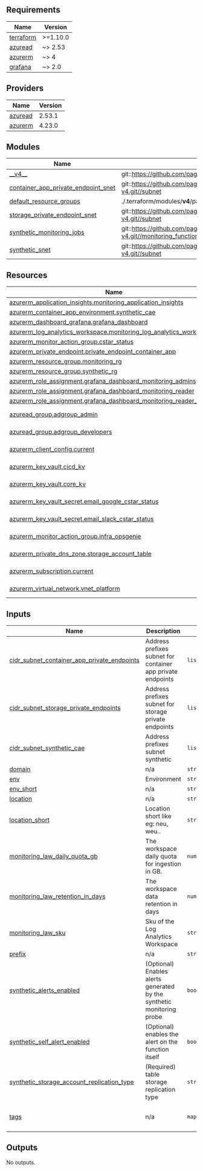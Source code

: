 <!-- markdownlint-disable -->
<!-- BEGIN_TF_DOCS -->
## Requirements

| Name | Version |
|------|---------|
| <a name="requirement_terraform"></a> [terraform](#requirement\_terraform) | >=1.10.0 |
| <a name="requirement_azuread"></a> [azuread](#requirement\_azuread) | ~> 2.53 |
| <a name="requirement_azurerm"></a> [azurerm](#requirement\_azurerm) | ~> 4 |
| <a name="requirement_grafana"></a> [grafana](#requirement\_grafana) | ~> 2.0 |

## Providers

| Name | Version |
|------|---------|
| <a name="provider_azuread"></a> [azuread](#provider\_azuread) | 2.53.1 |
| <a name="provider_azurerm"></a> [azurerm](#provider\_azurerm) | 4.23.0 |

## Modules

| Name | Source | Version |
|------|--------|---------|
| <a name="module___v4__"></a> [\_\_v4\_\_](#module\_\_\_v4\_\_) | git::https://github.com/pagopa/terraform-azurerm-v4.git | 1be5cc06f1cc006bc606a88966a0b4979a280c17 |
| <a name="module_container_app_private_endpoint_snet"></a> [container\_app\_private\_endpoint\_snet](#module\_container\_app\_private\_endpoint\_snet) | git::https://github.com/pagopa/terraform-azurerm-v4.git//subnet | v1.20.0 |
| <a name="module_default_resource_groups"></a> [default\_resource\_groups](#module\_default\_resource\_groups) | ./.terraform/modules/__v4__/payments_default_resource_groups | n/a |
| <a name="module_storage_private_endpoint_snet"></a> [storage\_private\_endpoint\_snet](#module\_storage\_private\_endpoint\_snet) | git::https://github.com/pagopa/terraform-azurerm-v4.git//subnet | v1.20.0 |
| <a name="module_synthetic_monitoring_jobs"></a> [synthetic\_monitoring\_jobs](#module\_synthetic\_monitoring\_jobs) | git::https://github.com/pagopa/terraform-azurerm-v4.git//monitoring_function | fix-monitor-function |
| <a name="module_synthetic_snet"></a> [synthetic\_snet](#module\_synthetic\_snet) | git::https://github.com/pagopa/terraform-azurerm-v4.git//subnet | v1.20.0 |

## Resources

| Name | Type |
|------|------|
| [azurerm_application_insights.monitoring_application_insights](https://registry.terraform.io/providers/hashicorp/azurerm/latest/docs/resources/application_insights) | resource |
| [azurerm_container_app_environment.synthetic_cae](https://registry.terraform.io/providers/hashicorp/azurerm/latest/docs/resources/container_app_environment) | resource |
| [azurerm_dashboard_grafana.grafana_dashboard](https://registry.terraform.io/providers/hashicorp/azurerm/latest/docs/resources/dashboard_grafana) | resource |
| [azurerm_log_analytics_workspace.monitoring_log_analytics_workspace](https://registry.terraform.io/providers/hashicorp/azurerm/latest/docs/resources/log_analytics_workspace) | resource |
| [azurerm_monitor_action_group.cstar_status](https://registry.terraform.io/providers/hashicorp/azurerm/latest/docs/resources/monitor_action_group) | resource |
| [azurerm_private_endpoint.private_endpoint_container_app](https://registry.terraform.io/providers/hashicorp/azurerm/latest/docs/resources/private_endpoint) | resource |
| [azurerm_resource_group.monitoring_rg](https://registry.terraform.io/providers/hashicorp/azurerm/latest/docs/resources/resource_group) | resource |
| [azurerm_resource_group.synthetic_rg](https://registry.terraform.io/providers/hashicorp/azurerm/latest/docs/resources/resource_group) | resource |
| [azurerm_role_assignment.grafana_dashboard_monitoring_admins](https://registry.terraform.io/providers/hashicorp/azurerm/latest/docs/resources/role_assignment) | resource |
| [azurerm_role_assignment.grafana_dashboard_monitoring_reader](https://registry.terraform.io/providers/hashicorp/azurerm/latest/docs/resources/role_assignment) | resource |
| [azurerm_role_assignment.grafana_dashboard_monitoring_reader_identity](https://registry.terraform.io/providers/hashicorp/azurerm/latest/docs/resources/role_assignment) | resource |
| [azuread_group.adgroup_admin](https://registry.terraform.io/providers/hashicorp/azuread/latest/docs/data-sources/group) | data source |
| [azuread_group.adgroup_developers](https://registry.terraform.io/providers/hashicorp/azuread/latest/docs/data-sources/group) | data source |
| [azurerm_client_config.current](https://registry.terraform.io/providers/hashicorp/azurerm/latest/docs/data-sources/client_config) | data source |
| [azurerm_key_vault.cicd_kv](https://registry.terraform.io/providers/hashicorp/azurerm/latest/docs/data-sources/key_vault) | data source |
| [azurerm_key_vault.core_kv](https://registry.terraform.io/providers/hashicorp/azurerm/latest/docs/data-sources/key_vault) | data source |
| [azurerm_key_vault_secret.email_google_cstar_status](https://registry.terraform.io/providers/hashicorp/azurerm/latest/docs/data-sources/key_vault_secret) | data source |
| [azurerm_key_vault_secret.email_slack_cstar_status](https://registry.terraform.io/providers/hashicorp/azurerm/latest/docs/data-sources/key_vault_secret) | data source |
| [azurerm_monitor_action_group.infra_opsgenie](https://registry.terraform.io/providers/hashicorp/azurerm/latest/docs/data-sources/monitor_action_group) | data source |
| [azurerm_private_dns_zone.storage_account_table](https://registry.terraform.io/providers/hashicorp/azurerm/latest/docs/data-sources/private_dns_zone) | data source |
| [azurerm_subscription.current](https://registry.terraform.io/providers/hashicorp/azurerm/latest/docs/data-sources/subscription) | data source |
| [azurerm_virtual_network.vnet_platform](https://registry.terraform.io/providers/hashicorp/azurerm/latest/docs/data-sources/virtual_network) | data source |

## Inputs

| Name | Description | Type | Default | Required |
|------|-------------|------|---------|:--------:|
| <a name="input_cidr_subnet_container_app_private_endpoints"></a> [cidr\_subnet\_container\_app\_private\_endpoints](#input\_cidr\_subnet\_container\_app\_private\_endpoints) | Address prefixes subnet for container app private endpoints | `list(string)` | n/a | yes |
| <a name="input_cidr_subnet_storage_private_endpoints"></a> [cidr\_subnet\_storage\_private\_endpoints](#input\_cidr\_subnet\_storage\_private\_endpoints) | Address prefixes subnet for storage private endpoints | `list(string)` | n/a | yes |
| <a name="input_cidr_subnet_synthetic_cae"></a> [cidr\_subnet\_synthetic\_cae](#input\_cidr\_subnet\_synthetic\_cae) | Address prefixes subnet synthetic | `list(string)` | n/a | yes |
| <a name="input_domain"></a> [domain](#input\_domain) | n/a | `string` | n/a | yes |
| <a name="input_env"></a> [env](#input\_env) | Environment | `string` | n/a | yes |
| <a name="input_env_short"></a> [env\_short](#input\_env\_short) | n/a | `string` | n/a | yes |
| <a name="input_location"></a> [location](#input\_location) | n/a | `string` | n/a | yes |
| <a name="input_location_short"></a> [location\_short](#input\_location\_short) | Location short like eg: neu, weu.. | `string` | n/a | yes |
| <a name="input_monitoring_law_daily_quota_gb"></a> [monitoring\_law\_daily\_quota\_gb](#input\_monitoring\_law\_daily\_quota\_gb) | The workspace daily quota for ingestion in GB. | `number` | n/a | yes |
| <a name="input_monitoring_law_retention_in_days"></a> [monitoring\_law\_retention\_in\_days](#input\_monitoring\_law\_retention\_in\_days) | The workspace data retention in days | `number` | n/a | yes |
| <a name="input_monitoring_law_sku"></a> [monitoring\_law\_sku](#input\_monitoring\_law\_sku) | Sku of the Log Analytics Workspace | `string` | n/a | yes |
| <a name="input_prefix"></a> [prefix](#input\_prefix) | n/a | `string` | n/a | yes |
| <a name="input_synthetic_alerts_enabled"></a> [synthetic\_alerts\_enabled](#input\_synthetic\_alerts\_enabled) | (Optional) Enables alerts generated by the synthetic monitoring probe | `bool` | n/a | yes |
| <a name="input_synthetic_self_alert_enabled"></a> [synthetic\_self\_alert\_enabled](#input\_synthetic\_self\_alert\_enabled) | (Optional) enables the alert on the function itself | `bool` | `true` | no |
| <a name="input_synthetic_storage_account_replication_type"></a> [synthetic\_storage\_account\_replication\_type](#input\_synthetic\_storage\_account\_replication\_type) | (Required) table storage replication type | `string` | n/a | yes |
| <a name="input_tags"></a> [tags](#input\_tags) | n/a | `map(any)` | <pre>{<br/>  "CreatedBy": "Terraform"<br/>}</pre> | no |

## Outputs

No outputs.
<!-- END_TF_DOCS -->
